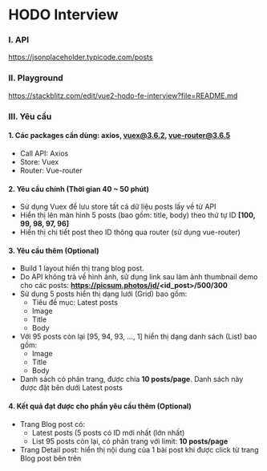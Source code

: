 # **HODO Interview**

### I. API

https://jsonplaceholder.typicode.com/posts

### II. Playground

https://stackblitz.com/edit/vue2-hodo-fe-interview?file=README.md

### III. Yêu cầu

#### 1. Các packages cần dùng: axios, vuex@3.6.2, vue-router@3.6.5

- Call API: Axios
- Store: Vuex
- Router: Vue-router

#### 2. Yêu cầu chính (Thời gian 40 ~ 50 phút)

- Sử dụng Vuex để lưu store tất cả dữ liệu posts lấy về từ API
- Hiển thị lên màn hình 5 posts (bao gồm: title, body) theo thứ tự ID **[100, 99, 98, 97, 96]**
- Hiển thị chi tiết post theo ID thông qua router (sử dụng vue-router)

#### 3. Yêu cầu thêm (Optional)

- Build 1 layout hiển thị trang blog post.
- Do API không trả về hình ảnh, sử dụng link sau làm ảnh thumbnail demo cho các posts:
  **https://picsum.photos/id/<id_post>/500/300**
- Sử dụng 5 posts hiển thị dạng lưới (Grid) bao gồm:
  - Tiêu đề mục: Latest posts
  - Image
  - Title
  - Body
- Với 95 posts còn lại [95, 94, 93, …, 1] hiển thị dạng danh sách (List) bao gồm:
  - Image
  - Title
  - Body
- Danh sách có phân trang, được chia **10 posts/page**. Danh sách này được đặt bên dưới Latest posts

#### 4. Kết quả đạt được cho phần yêu cầu thêm (Optional)

- Trang Blog post có:
  - Latest posts (5 posts có ID mới nhất (lớn nhất)
  - List 95 posts còn lại, có phân trang với limit: **10 posts/page**
- Trang Detail post: hiển thị nội dung của 1 bài post khi được click từ trang Blog post bên trên

